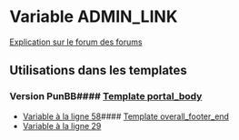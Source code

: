 # Variable ADMIN_LINK
[Explication sur le forum des forums](http://forum.forumactif.com/t294113-listing-des-variables#ADMIN_LINK)
## Utilisations dans les templates
### Version PunBB#### [Template portal_body](punbb/portal_body.md)
* [Variable à la ligne 58](../punbb/portal_body.tpl#L58)#### [Template overall_footer_end](punbb/overall_footer_end.md)
* [Variable à la ligne 29](../punbb/overall_footer_end.tpl#L29)